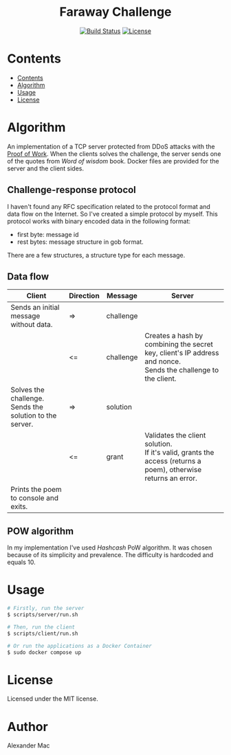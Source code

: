 <div align="center">
  <h1>Faraway Challenge</h1>
  <div>
    <a href="https://github.com/alexandermac/faraway-chal/actions/workflows/ci.yml?query=branch%3Amaster"><img src="https://github.com/alexandermac/faraway-chal/actions/workflows/ci.yml/badge.svg" alt="Build Status"></a>
    <a href="LICENSE"><img src="https://img.shields.io/github/license/alexandermac/faraway-chal.svg" alt="License"></a>
  </div>
</div>

# Contents
- [Contents](#contents)
- [Algorithm](#algorithm)
- [Usage](#usage)
- [License](#license)

# Algorithm

An implementation of a TCP server protected from DDoS attacks with the [Proof of Work](https://en.wikipedia.org/wiki/Proof_of_work).
When the clients solves the challenge, the server sends one of the quotes from _Word of wisdom_ book.
Docker files are provided for the server and the client sides.

## Challenge-response protocol

I haven't found any RFC specification related to the protocol format and data flow on the Internet. So I've created a simple protocol by myself. This protocol works with binary encoded data in the following format:
- first byte: message id
- rest bytes: message structure in gob format.

There are a few structures, a structure type for each message.

## Data flow

| Client                                                       | Direction | Message         | Server                                                       |
| ------------------------------------------------------------ | --------- | --------------- | ------------------------------------------------------------ |
| Sends an initial message without data.                       | => | challenge    |                                                              |
|                                                              | <= | challenge    | Creates a hash by combining the secret key, client's IP address and nonce.<br />Sends the challenge to the client. |
| Solves the challenge.<br />Sends the solution to the server. | => | solution     |                                                              |
|                                                              | <= | grant        | Validates the client solution.<br />If it's valid, grants the access (returns a poem), otherwise returns an error. |
| Prints the poem to console and exits.                        |                 |                                                              |

## POW algorithm
In my implementation I've used _Hashcash_ PoW algorithm. It was chosen because of its simplicity and prevalence. The difficulty is hardcoded and equals 10.

# Usage
```sh
# Firstly, run the server
$ scripts/server/run.sh

# Then, run the client
$ scripts/client/run.sh

# Or run the applications as a Docker Container
$ sudo docker compose up
```

# License
Licensed under the MIT license.

# Author
Alexander Mac
